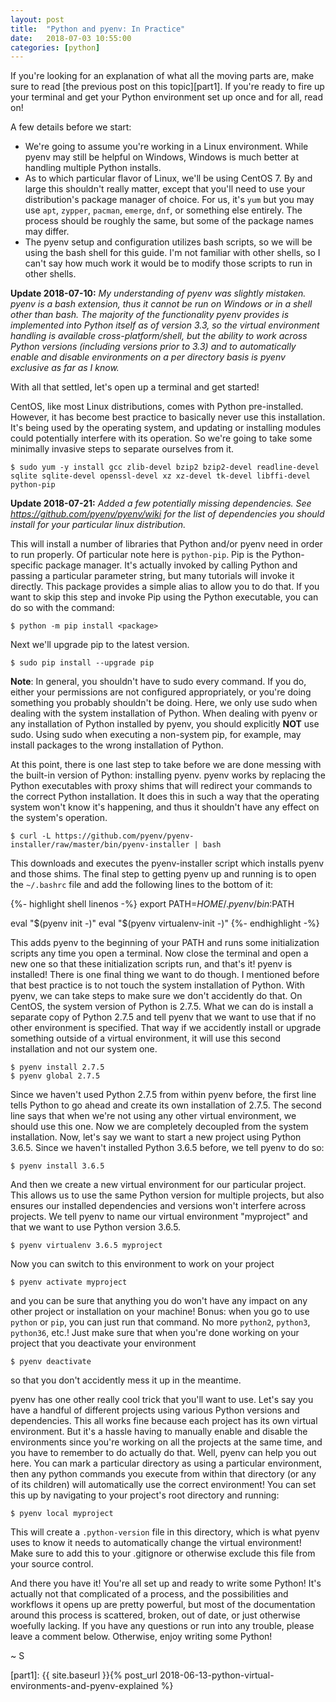 ```yaml
---
layout: post
title:  "Python and pyenv: In Practice"
date:   2018-07-03 10:55:00
categories: [python]
---
```

If you're looking for an explanation of what all the moving parts are, make sure to read [the previous post on this topic][part1]. If you're ready to fire up your terminal and get your Python environment set up once and for all, read on!

A few details before we start:
* We're going to assume you're working in a Linux environment. While pyenv may still be helpful on Windows, Windows is much better at handling multiple Python installs.
* As to which particular flavor of Linux, we'll be using CentOS 7. By and large this shouldn't really matter, except that you'll need to use your distribution's package manager of choice. For us, it's `yum` but you may use `apt`, `zypper`, `pacman`, `emerge`, `dnf`, or something else entirely. The process should be roughly the same, but some of the package names may differ.
* The pyenv setup and configuration utilizes bash scripts, so we will be using the bash shell for this guide. I'm not familiar with other shells, so I can't say how much work it would be to modify those scripts to run in other shells.

**Update 2018-07-10:** *My understanding of pyenv was slightly mistaken. pyenv is a bash extension, thus it cannot be run on Windows or in a shell other than bash. The majority of the functionality pyenv provides is implemented into Python itself as of version 3.3, so the virtual environment handling is available cross-platform/shell, but the ability to work across Python versions (including versions prior to 3.3) and to automatically enable and disable environments on a per directory basis is pyenv exclusive as far as I know.*

With all that settled, let's open up a terminal and get started!

CentOS, like most Linux distributions, comes with Python pre-installed. However, it has become best practice to basically never use this installation. It's being used by the operating system, and updating or installing modules could potentially interfere with its operation. So we're going to take some minimally invasive steps to separate ourselves from it.

``` shell
$ sudo yum -y install gcc zlib-devel bzip2 bzip2-devel readline-devel sqlite sqlite-devel openssl-devel xz xz-devel tk-devel libffi-devel python-pip
```

**Update 2018-07-21:** *Added a few potentially missing dependencies. See https://github.com/pyenv/pyenv/wiki for the list of dependencies you should install for your particular linux distribution.*

This will install a number of libraries that Python and/or pyenv need in order to run properly. Of particular note here is `python-pip`. Pip is the Python-specific package manager. It's actually invoked by calling Python and passing a particular parameter string, but many tutorials will invoke it directly. This package provides a simple alias to allow you to do that. If you want to skip this step and invoke Pip using the Python executable, you can do so with the command:

``` shell
$ python -m pip install <package>
```

Next we'll upgrade pip to the latest version.

``` shell
$ sudo pip install --upgrade pip
```

**Note**: In general, you shouldn't have to sudo every command. If you do, either your permissions are not configured appropriately, or you're doing something you probably shouldn't be doing. Here, we only use sudo when dealing with the system installation of Python. When dealing with pyenv or any installation of Python installed by pyenv, you should explicitly **NOT** use sudo. Using sudo when executing a non-system pip, for example, may install packages to the wrong installation of Python.

At this point, there is one last step to take before we are done messing with the built-in version of Python: installing pyenv. pyenv works by replacing the Python executables with proxy shims that will redirect your commands to the correct Python installation. It does this in such a way that the operating system won't know it's happening, and thus it shouldn't have any effect on the system's operation.

``` shell
$ curl -L https://github.com/pyenv/pyenv-installer/raw/master/bin/pyenv-installer | bash
```

This downloads and executes the pyenv-installer script which installs pyenv and those shims. The final step to getting pyenv up and running is to open the `~/.bashrc` file and add the following lines to the bottom of it:

{%- highlight shell linenos -%}
export PATH=$HOME/.pyenv/bin:$PATH

eval "$(pyenv init -)"
eval "$(pyenv virtualenv-init -)"
{%- endhighlight -%}

This adds pyenv to the beginning of your PATH and runs some initialization scripts any time you open a terminal. Now close the terminal and open a new one so that these initialization scripts run, and that's it! pyenv is installed! There is one final thing we want to do though. I mentioned before that best practice is to not touch the system installation of Python. With pyenv, we can take steps to make sure we don't accidently do that. On CentOS, the system version of Python is 2.7.5. What we can do is install a separate copy of Python 2.7.5 and tell pyenv that we want to use that if no other environment is specified. That way if we accidently install or upgrade something outside of a virtual environment, it will use this second installation and not our system one.

``` shell
$ pyenv install 2.7.5
$ pyenv global 2.7.5
```

Since we haven't used Python 2.7.5 from within pyenv before, the first line tells Python to go ahead and create its own installation of 2.7.5. The second line says that when we're not using any other virtual environment, we should use this one. Now we are completely decoupled from the system installation. Now, let's say we want to start a new project using Python 3.6.5. Since we haven't installed Python 3.6.5 before, we tell pyenv to do so:

``` shell
$ pyenv install 3.6.5
```

And then we create a new virtual environment for our particular project. This allows us to use the same Python version for multiple projects, but also ensures our installed dependencies and versions won't interfere across projects. We tell pyenv to name our virtual environment "myproject" and that we want to use Python version 3.6.5.

``` shell
$ pyenv virtualenv 3.6.5 myproject
```

Now you can switch to this environment to work on your project

``` shell
$ pyenv activate myproject
```

and you can be sure that anything you do won't have any impact on any other project or installation on your machine! Bonus: when you go to use `python` or `pip`, you can just run that command. No more `python2`, `python3`, `python36`, etc.! Just make sure that when you're done working on your project that you deactivate your environment

``` shell
$ pyenv deactivate
```

so that you don't accidently mess it up in the meantime.

pyenv has one other really cool trick that you'll want to use. Let's say you have a handful of different projects using various Python versions and dependencies. This all works fine because each project has its own virtual environment. But it's a hassle having to manually enable and disable the environments since you're working on all the projects at the same time, and you have to remember to do actually do that. Well, pyenv can help you out here. You can mark a particular directory as using a particular environment, then any python commands you execute from within that directory (or any of its children) will automatically use the correct environment! You can set this up by navigating to your project's root directory and running:

``` shell
$ pyenv local myproject
```

This will create a `.python-version` file in this directory, which is what pyenv uses to know it needs to automatically change the virtual environment! Make sure to add this to your .gitignore or otherwise exclude this file from your source control.

And there you have it! You're all set up and ready to write some Python! It's actually not that complicated of a process, and the possibilities and workflows it opens up are pretty powerful, but most of the documentation around this process is scattered, broken, out of date, or just otherwise woefully lacking. If you have any questions or run into any trouble, please leave a comment below. Otherwise, enjoy writing some Python!

~ S

[part1]: {{ site.baseurl }}{% post_url 2018-06-13-python-virtual-environments-and-pyenv-explained %}
